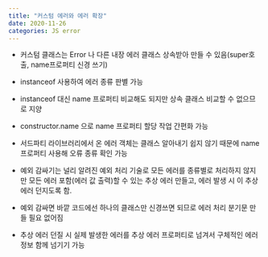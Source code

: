 ```yaml
---
title: "커스텀 에러와 에러 확장"
date: 2020-11-26
categories: JS error
---
```


- 커스텀 클래스는 Error 나 다른 내장 에러 클래스 상속받아 만들 수 있음(super호출, name프로퍼티 신경 쓰기)

- instanceof 사용하여 에러 종류 판별 가능

- instanceof 대신 name 프로퍼티 비교해도 되지만 상속 클래스 비교할 수 없으므로 지양

- constructor.name 으로 name 프로퍼티 할당 작업 간편화 가능

- 서드파티 라이브러리에서 온 에러 객체는 클래스 알아내기 쉽지 않기 때문에 name 프로퍼티 사용해 오류 종류 확인 가능

- 예외 감싸기는 널리 알려진 예외 처리 기술로 모든 에러를 종류별로 처리하지 않지만 모든 에러 포함(에러 값 출력)할 수 있는 추상 에러 만들고, 에러 발생 시 이 추상에러 던지도록 함.

- 예외 감싸면 바깥 코드에선 하나의 클래스만 신경쓰면 되므로 에러 처리 분기문 만들 필요 없어짐

- 추상 에러 던질 시 실제 발생한 에러를 추상 에러 프로퍼티로 넘겨서 구체적인 에러 정보 함께 넘기기 가능
